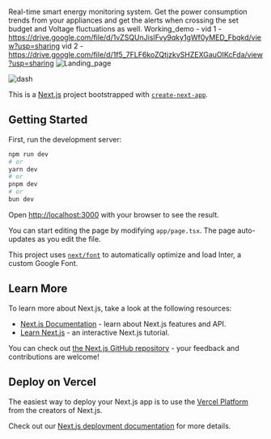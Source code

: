 Real-time smart energy monitoring system. Get the power consumption trends from your appliances and get the alerts when crossing the set budget and Voltage fluctuations as well.
Working_demo - vid 1 -  https://drive.google.com/file/d/1vZSQUnJisIFvy9qky1gWf0yMED_Fbqkd/view?usp=sharing
vid 2 - https://drive.google.com/file/d/1f5_7FLF6koZQtjzkvSHZEXGauOIKcFda/view?usp=sharing
![Landing_page](https://github.com/Aryan570/soup/assets/91080682/1fcd7920-bc81-49c2-9bac-64000faa677b)

![dash](https://github.com/Aryan570/soup/assets/91080682/21d57ad9-e53e-4170-a740-7ee5011eeccf)

This is a [Next.js](https://nextjs.org/) project bootstrapped with [`create-next-app`](https://github.com/vercel/next.js/tree/canary/packages/create-next-app).

## Getting Started

First, run the development server:

```bash
npm run dev
# or
yarn dev
# or
pnpm dev
# or
bun dev
```

Open [http://localhost:3000](http://localhost:3000) with your browser to see the result.

You can start editing the page by modifying `app/page.tsx`. The page auto-updates as you edit the file.

This project uses [`next/font`](https://nextjs.org/docs/basic-features/font-optimization) to automatically optimize and load Inter, a custom Google Font.

## Learn More

To learn more about Next.js, take a look at the following resources:

- [Next.js Documentation](https://nextjs.org/docs) - learn about Next.js features and API.
- [Learn Next.js](https://nextjs.org/learn) - an interactive Next.js tutorial.

You can check out [the Next.js GitHub repository](https://github.com/vercel/next.js/) - your feedback and contributions are welcome!

## Deploy on Vercel

The easiest way to deploy your Next.js app is to use the [Vercel Platform](https://vercel.com/new?utm_medium=default-template&filter=next.js&utm_source=create-next-app&utm_campaign=create-next-app-readme) from the creators of Next.js.

Check out our [Next.js deployment documentation](https://nextjs.org/docs/deployment) for more details.
